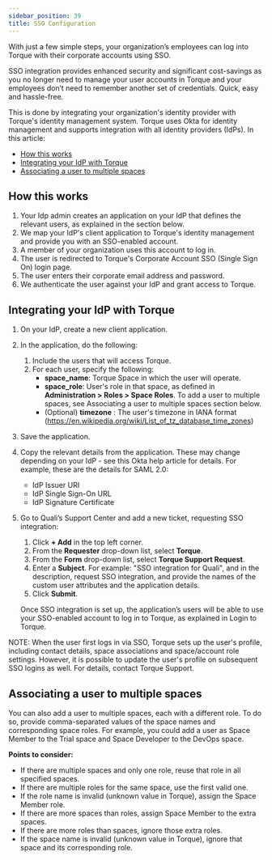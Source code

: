 ```yaml
---
sidebar_position: 39
title: SSO Configuration
---
```


With just a few simple steps, your organization’s employees can log into Torque with their corporate accounts using SSO. 

SSO integration provides enhanced security and significant cost-savings as you no longer need to manage your user accounts in Torque and your employees don’t need to remember another set of credentials. Quick, easy and hassle-free.

This is done by integrating your organization's identity provider with Torque's identity management system. Torque uses Okta for identity management and supports integration with all identity providers (IdPs).
In this article:
* [How this works](/admin-guide/sso#how-this-works)
* [Integrating your IdP with Torque](/admin-guide/sso#integrating-your-idp-with-torque)
* [Associating a user to multiple spaces](/admin-guide/sso#associating-a-user-to-multiple-spaces)

## How this works
1. Your Idp admin creates an application on your IdP that defines the relevant users, as explained in the section below.
2. We map your IdP's client application to Torque's identity management and provide you with an SSO-enabled account.
3. A member of your organization uses this account to log in.
4. The user is redirected to Torque's Corporate Account SSO (Single Sign On) login page.
5. The user enters their corporate email address and password.
6. We authenticate the user against your IdP and grant access to Torque.

## Integrating your IdP with Torque

1. On your IdP, create a new client application.
2. In the application, do the following:
   1. Include the users that will access Torque.
   2. For each user, specify the following:
      * __space_name__: Torque Space in which the user will operate.
      * __space_role__: User's role in that space, as defined in __Administration > Roles > Space Roles__. To add a user to multiple spaces, see Associating a user to multiple spaces section below.
      * (Optional) __timezone__ : The user's timezone in IANA format (https://en.wikipedia.org/wiki/List_of_tz_database_time_zones)
3. Save the application.
4. Copy the relevant details from the application. These may change depending on your IdP - see this Okta help article for details. For example, these are the details for SAML 2.0:
   * IdP Issuer URI
   * IdP Single Sign-On URL
   * IdP Signature Certificate
5. Go to Quali’s Support Center and add a new ticket, requesting SSO integration:
   1. Click __+ Add__ in the top left corner.
   2. From the __Requester__ drop-down list, select __Torque__.
   3. From the __Form__ drop-down list, select __Torque Support Request__.
   4. Enter a __Subject__. For example: "SSO integration for Quali", and in the description, request SSO integration, and provide the names of the custom user attributes and the application details.
   5. Click __Submit__.

   Once SSO integration is set up, the application’s users will be able to use your SSO-enabled account to log in to Torque, as explained in Login to Torque.

NOTE: When the user first logs in via SSO, Torque sets up the user's profile, including contact details, space associations and space/account role settings. However, it is possible to update the user's profile on subsequent SSO logins as well. For details, contact Torque Support.

## Associating a user to multiple spaces
You can also add a user to multiple spaces, each with a different role. To do so, provide comma-separated values of the space names and corresponding space roles. For example, you could add a user as Space Member to the Trial space and Space Developer to the DevOps space.

__Points to consider:__

* If there are multiple spaces and only one role, reuse that role in all specified spaces.
* If there are multiple roles for the same space, use the first valid one. 
* If the role name is invalid (unknown value in Torque), assign the Space Member role.
* If there are more spaces than roles, assign Space Member to the extra spaces.
* If there are more roles than spaces, ignore those extra roles.
* If the space name is invalid (unknown value in Torque), ignore that space and its corresponding role.
